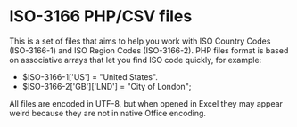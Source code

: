 ISO-3166 PHP/CSV files
=====

This is a set of files that aims to help you work with ISO Country Codes (ISO-3166-1) and ISO Region Codes (ISO-3166-2). 
PHP files format is based on associative arrays that let you find ISO code quickly, for example: 
* $ISO-3166-1['US'] = "United States".
* $ISO-3166-2['GB']['LND'] = "City of London";

All files are encoded in UTF-8, but when opened in Excel they may appear weird because they are not in native Office encoding.

